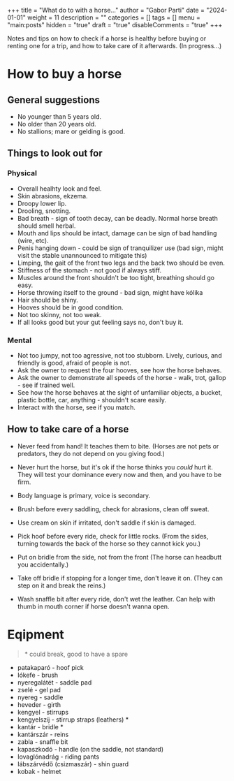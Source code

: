 +++
title = "What do to with a horse..."
author = "Gabor Parti"
date = "2024-01-01"
weight = 11
description = ""
categories = []
tags = []
menu = "main:posts"
hidden = "true"
draft = "true"
disableComments = "true"
+++

Notes and tips on how to check if a horse is healthy before buying or renting one for a trip, and how to take care of it afterwards. (In progress...)

# How to buy a horse

## General suggestions

* No younger than 5 years old.
* No older than 20 years old.
* No stallions; mare or gelding is good.

## Things to look out for

### Physical

* Overall healhty look and feel.
* Skin abrasions, ekzema.
* Droopy lower lip.
* Drooling, snotting.
* Bad breath - sign of tooth decay, can be deadly. Normal horse breath should smell herbal.
* Mouth and lips should be intact, damage can be sign of bad handling (wire, etc).
* Penis hanging down - could be sign of tranquilizer use (bad sign, might visit the stable unannounced to mitigate this)
* Limping, the gait of the front two legs and the back two should be even.
* Stiffness of the stomach - not good if always stiff.
* Muscles around the front shouldn't be too tight, breathing should go easy.
* Horse throwing itself to the ground - bad sign, might have kólika
* Hair should be shiny.
* Hooves should be in good condition.
* Not too skinny, not too weak.
* If all looks good but your gut feeling says no, don't buy it.

### Mental

* Not too jumpy, not too agressive, not too stubborn. Lively, curious, and friendly is good, afraid of people is not.
* Ask the owner to request the four hooves, see how the horse behaves.
* Ask the owner to demonstrate all speeds of the horse - walk, trot, gallop - see if trained well.
* See how the horse behaves at the sight of unfamiliar objects, a bucket, plastic bottle, car, anything - shouldn't scare easily.
* Interact with the horse, see if you match.

## How to take care of a horse

* Never feed from hand! It teaches them to bite. (Horses are not pets or predators, they do not depend on you giving food.)
* Never hurt the horse, but it's ok if the horse thinks you *could* hurt it. They will test your dominance every now and then, and you have to be firm.
* Body language is primary, voice is secondary. 

* Brush before every saddling, check for abrasions, clean off sweat.
* Use cream on skin if irritated, don't saddle if skin is damaged.
* Pick hoof before every ride, check for little rocks. (From the sides, turning towards the back of the horse so they cannot kick you.)
* Put on bridle from the side, not from the front (The horse can headbutt you accidentally.)
* Take off bridle if stopping for a longer time, don't leave it on. (They can step on it and break the reins.)
* Wash snaffle bit after every ride, don't wet the leather. Can help with thumb in mouth corner if horse doesn't wanna open.


<!-- ### Saddling -->

# Eqipment

>\* could break, good to have a spare

* patakaparó - hoof pick
* lókefe - brush
* nyeregalátét - saddle pad
* zselé - gel pad
* nyereg - saddle
* heveder - girth
* kengyel - stirrups
* kengyelszíj - stirrup straps (leathers) *
* kantár - bridle *
* kantárszár - reins
* zabla - snaffle bit
* kapaszkodó - handle (on the saddle, not standard) 
* lovaglónadrág - riding pants
* lábszárvédő (csizmaszár) - shin guard
* kobak - helmet

<!-- ## How to ride a horse -->









